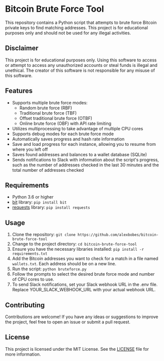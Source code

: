 # Bitcoin Brute Force Tool

This repository contains a Python script that attempts to brute force Bitcoin private keys to find matching addresses. This project is for educational purposes only and should not be used for any illegal activities.

## Disclaimer

This project is for educational purposes only. Using this software to access or attempt to access any unauthorized accounts or steal funds is illegal and unethical. The creator of this software is not responsible for any misuse of this software.

## Features

- Supports multiple brute force modes:
  - Random brute force (RBF)
  - Traditional brute force (TBF)
  - Offset traditional brute force (OTBF)
  - Online brute force (OBF) with API rate limiting
- Utilizes multiprocessing to take advantage of multiple CPU cores
- Supports debug modes for each brute force mode
- Automatically saves progress and hash rate information
- Save and load progress for each instance, allowing you to resume from where you left off
- Saves found addresses and balances to a wallet database (SQLite)
- Sends notifications to Slack with information about the script's progress, such as the number of addresses checked in the last 30 minutes and the total number of addresses checked

## Requirements

- Python 3.6 or higher
- [bit](https://github.com/ofek/bit) library: `pip install bit`
- [requests](https://docs.python-requests.org/en/master/) library: `pip install requests`

## Usage

1. Clone the repository: `git clone https://github.com/alexbobes/bitcoin-brute-force-tool`
2. Change to the project directory: `cd bitcoin-brute-force-tool`
3. Ensure you have the necessary libraries installed: `pip install -r requirements.txt`
4. Add the Bitcoin addresses you want to check for a match in a file named `wallets.txt`. Each address should be on a new line.
5. Run the script: `python bruteforce.py`
6. Follow the prompts to select the desired brute force mode and number of CPU cores to use.
7. To send Slack notifications, set your Slack webhook URL in the .env file. Replace YOUR_SLACK_WEBHOOK_URL with your actual webhook URL.

## Contributing

Contributions are welcome! If you have any ideas or suggestions to improve the project, feel free to open an issue or submit a pull request.

## License

This project is licensed under the MIT License. See the [LICENSE](LICENSE) file for more information.
